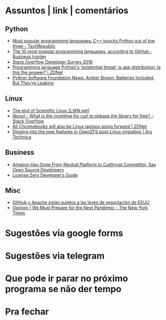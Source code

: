 Assuntos | link | comentários
=============================

Python
------
* [Most popular programming languages: C++ knocks Python out of top three - TechRepublic](https://www.techrepublic.com/article/most-popular-programming-languages-c-knocks-python-out-of-top-three/?ftag=TRE684d531&bhid=28679402734188089969113396890258)
* [    The 10 most popular programming languages, according to GitHub - Business Insider
](https://www.businessinsider.com/the-10-most-popular-programming-languages-according-to-github-2018-10?r=US&IR=T#1-javascript-10)
* [Stack Overflow Developer Survey 2018](https://insights.stackoverflow.com/survey/2018#technology)
* [Programming language Python's 'existential threat' is app distribution: Is this the answer? | ZDNet](https://www.zdnet.com/article/programming-language-pythons-existential-threat-is-app-distribution-is-this-the-answer/)
* [Python Software Foundation News: Amber Brown: Batteries Included, But They're Leaking](http://pyfound.blogspot.com/2019/05/amber-brown-batteries-included-but.html?m=1)


Linux
-----
* [The end of Scientific Linux &#91;LWN.net&#93;](https://lwn.net/Articles/786422/)
* [libcurl - What is the incentive for curl to release the library for free? - Stack Overflow](https://stackoverflow.com/questions/55884514/what-is-the-incentive-for-curl-to-release-the-library-for-free/55885729?stw=2&mkt_tok=eyJpIjoiWVROaE9UaGxNREZrT1RFMyIsInQiOiJtUFNcL2ZCdkI1dVRPWnN2d2dWS0pBMVprMUlQSXZSOUNESHFLdG1cL0t5dFI2UjlzbW1wWG5CMml1d2dOVXh6VndYSGhyakZLQjZkZHN3NWRXUnV1M2RRYkpEa1FjYlltMTZ0RHBxcWFVQ2RpS0ltaFRpeENlMG52ZlBaY3UyWXYxIn0%3D#55885729&utm_medium=email&utm_source=topic+optin&utm_campaign=awareness&utm_content=20190504+prog+nl)
* [All Chromebooks will also be Linux laptops going forward | ZDNet](https://www.zdnet.com/article/all-chromebooks-will-also-be-linux-laptops-going-forward/)
* [Digging into the new features in OpenZFS post-Linux migration | Ars Technica](https://arstechnica.com/gadgets/2019/06/zfs-features-bugfixes-0-8-1/)

Business
--------
* [Amazon Has Gone From Neutral Platform to Cutthroat Competitor, Say Open Source Developers](https://onezero.medium.com/open-source-betrayed-industry-leaders-accuse-amazon-of-playing-a-rigged-game-with-aws-67177bc748b7)
* [License Zero Developer’s Guide](https://guide.licensezero.com/)

Misc
----
* [GitHub y Apache están sujetos a las leyes de exportación de EEUU](https://tecnonucleous.com/2019/05/21/github-y-apache-estan-sujetos-a-las-leyes-de-exportacion-de-eeuu/?fbclid=IwAR3vankjsm07dzm2TP9MACgtfLlEPaGNmmnSTIryeXnot4jqoTfPFkqcbaw)
* [Opinion | We Must Prepare for the Next Pandemic - The New York Times](https://www.nytimes.com/2019/06/17/opinion/pandemic-fake-news.html)


Sugestões via google forms
==========================

Sugestões via telegram
======================

Que pode ir parar no próximo programa se não der tempo
=======================================================

Pra fechar
==========



